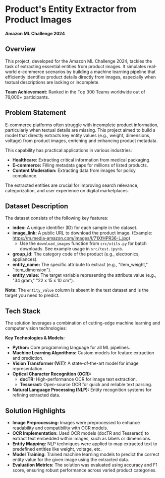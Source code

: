 # Product's Entity Extractor from Product Images

**Amazon ML Challenge 2024**

## Overview

This project, developed for the Amazon ML Challenge 2024, tackles the task of extracting essential entities from product images. It simulates real-world e-commerce scenarios by building a machine learning pipeline that efficiently identifies product details directly from images, especially when textual descriptions are lacking or incomplete.

**Team Achievement:** Ranked in the Top 300 Teams worldwide out of 76,000+ participants.

## Problem Statement

E-commerce platforms often struggle with incomplete product information, particularly when textual details are missing. This project aimed to build a model that directly extracts key entity values (e.g., weight, dimensions, voltage) from product images, enriching and enhancing product metadata.

This capability has practical applications in various industries:

* **Healthcare:** Extracting critical information from medical packaging.
* **E-commerce:** Filling metadata gaps for millions of listed products.
* **Content Moderation:** Extracting data from images for policy compliance.

The extracted entities are crucial for improving search relevance, categorization, and user experience on digital marketplaces.

## Dataset Description

The dataset consists of the following key features:

* **index:** A unique identifier (ID) for each sample in the dataset.
* **image_link:** A public URL to download the product image. (Example: https://m.media-amazon.com/images/I/71XfHPR36-L.jpg)
  - Use the `download_images` function from `src/utils.py` for batch downloads. See example usage in `src/test.ipynb`.
* **group_id:** The category code of the product (e.g., electronics, appliances).
* **entity_name:** The specific attribute to extract (e.g., "item_weight," "item_dimension").
* **entity_value:** The target variable representing the attribute value (e.g., "34 gram," "22 x 15 x 10 cm").

**Note:** The `entity_value` column is absent in the test dataset and is the target you need to predict.

## Tech Stack

The solution leverages a combination of cutting-edge machine learning and computer vision technologies:

**Key Technologies & Models:**

* **Python:** Core programming language for all ML pipelines.
* **Machine Learning Algorithms:** Custom models for feature extraction and prediction.
* **Vision Transformer (ViT):** A state-of-the-art model for image representation.
* **Optical Character Recognition (OCR):**
    * **docTR:** High-performance OCR for image text extraction.
    * **Tesseract:** Open-source OCR for quick and reliable text parsing.
* **Natural Language Processing (NLP):** Entity recognition systems for refining extracted data.

## Solution Highlights

* **Image Preprocessing:** Images were preprocessed to enhance readability and compatibility with OCR models.
* **OCR Implementation:** Used OCR models (docTR and Tesseract) to extract text embedded within images, such as labels or dimensions.
* **Entity Mapping:** NLP techniques were applied to map extracted text to predefined entities like weight, voltage, etc.
* **Model Training:** Trained machine learning models to predict the correct entity value for the given image using the extracted data.
* **Evaluation Metrics:** The solution was evaluated using accuracy and F1 score, ensuring robust performance across varied product categories.

